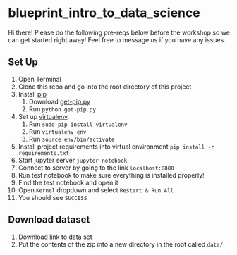 # blueprint_intro_to_data_science


Hi there! Please do the following pre-reqs below before the workshop so we can get started right away! Feel free to message us if you have any issues.

## Set Up
1. Open Terminal
1. Clone this repo and go into the root directory of this project
1. Install [pip](https://pip.pypa.io/en/stable/installing/)
    1. Download [get-pip.py](https://bootstrap.pypa.io/get-pip.py)
    2. Run `python get-pip.py`
1. Set up [virtualenv](https://virtualenv.pypa.io/en/stable/installation/).
    1. Run `sudo pip install virtualenv`
    2. Run `virtualenv env`
    3. Run `source env/bin/activate`
1. Install project requirements into virtual environment `pip install -r requirements.txt`
1. Start jupyter server `jupyter notebook`
1. Connect to server by going to the link `localhost:8888`
1. Run test notebook to make sure everything is installed properly!
  1. Find the test notebook and open it
  2. Open `Kernel` dropdown and select `Restart & Run All`
  3. You should see `SUCCESS`


## Download dataset
1. Download link to data set
2. Put the contents of the zip into a new directory in the root called `data/`
